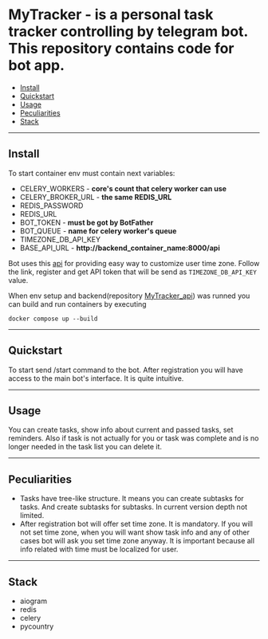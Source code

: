 # MyTracker - is a personal task tracker controlling by telegram bot. This repository contains code for bot app.

- [Install](#install)
- [Quickstart](#quickstart)
- [Usage](#usage)
- [Peculiarities](#peculiarities)
- [Stack](#stack)

---
## Install
To start container env must contain next variables:
* CELERY_WORKERS - **core's count that celery worker can use**
* CELERY_BROKER_URL - **the same REDIS_URL**
* REDIS_PASSWORD
* REDIS_URL
* BOT_TOKEN - **must be got by BotFather**
* BOT_QUEUE - **name for celery worker's queue**
* TIMEZONE_DB_API_KEY
* BASE_API_URL - **http://backend_container_name:8000/api**

Bot uses this [api](https://timezonedb.com/) for providing easy way to customize user time zone. Follow the link, register and get API token that will be send as `TIMEZONE_DB_API_KEY` value.

When env setup and backend(repository [MyTracker_api](https://github.com/TheAppleKingy/MyTracker_api)) was runned you can build and run containers by executing
```
docker compose up --build
```
---
## Quickstart
To start send /start command to the bot. After registration you will have access to the main bot's interface. It is quite intuitive.
___
## Usage
You can create tasks, show info about current and passed tasks, set reminders. Also if task is not actually for you or task was complete and is no longer needed in the task list you can delete it. 
___
## Peculiarities
* Tasks have tree-like structure. It means you can create subtasks for tasks. And create subtasks for subtasks. In current version depth not limited.
* After registration bot will offer set time zone. It is mandatory. If you will not set time zone, when you will want show task info and any of other cases bot will ask you set time zone anyway. It is important because all info related with time must be localized for user.
---
## Stack

* aiogram
* redis
* celery
* pycountry
